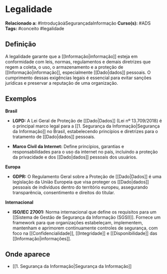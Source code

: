 # Legalidade

**Relacionado a:** #IntroduçãoàSegurançadaInformação
**Curso(s):** #ADS
**Tags:** #conceito #legalidade

## Definição

A legalidade garante que a [[Informação|informação]] esteja em conformidade com leis, normas, regulamentos e demais diretrizes que regem a coleta, o uso, o armazenamento e a proteção de [[Informação|informação]], especialmente [[Dado|dados]] pessoais. O cumprimento dessas exigências legais é essencial para evitar sanções jurídicas e preservar a reputação de uma organização.

## Exemplos

**Brasil**

- **LGPD:** A Lei Geral de Proteção de [[Dado|Dados]] (Lei nº 13.709/2018) é o principal marco legal para a [[1. Segurança da Informação|Segurança da Informação]] no Brasil, estabelecendo princípios e diretrizes para o tratamento de [[Dado|dados]] pessoais.
    
- **Marco Civil da Internet:** Define princípios, garantias e responsabilidades para o uso da internet no país, incluindo a proteção da privacidade e dos [[Dado|dados]] pessoais dos usuários.

**Europa**

- **GDPR:** O Regulamento Geral sobre a Proteção de [[Dado|Dados]] é uma legislação da União Europeia que visa proteger os [[Dado|dados]] pessoais de indivíduos dentro do território europeu, assegurando transparência, consentimento e direitos do titular.

**Internacional**

- **ISO/IEC 27001:** Norma internacional que define os requisitos para um [[Sistema de Gestão de Segurança da Informação (SGSI)]]. Fornece um framework para que organizações estabeleçam, implementem, mantenham e aprimorem continuamente controles de segurança, com foco na [[Confidencialidade]], [[Integridade]] e [[Disponibilidade]] das [[Informação|informações]].

## Onde aparece

- [[1. Segurança da Informação|Segurança da Informação]]